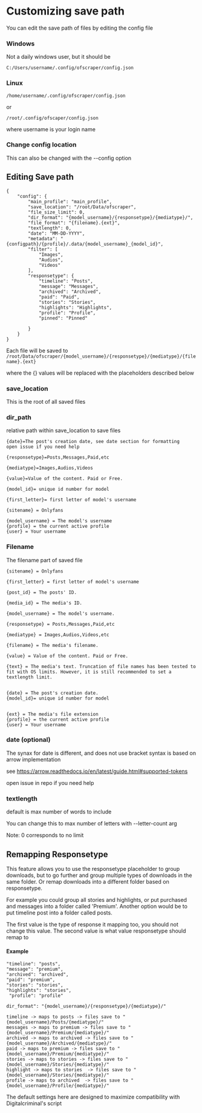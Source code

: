 # Customizing save path

You can edit the save path of files by editing the config file

### Windows

Not a daily windows user, but it should be

```
C:/Users/username/.config/ofscraper/config.json
```

### Linux

```
/home/username/.config/ofscraper/config.json
```

or

```
/root/.config/ofscaper/config.json
```

where username is your login name

### Change config location

This can also be changed with the --config option

## Editing Save path

```
{
    "config": {
        "main_profile": "main_profile",
        "save_location": "/root/Data/ofscraper",
        "file_size_limit": 0,
        "dir_format": "{model_username}/{responsetype}/{mediatype}/",
        "file_format": "{filename}.{ext}",
        "textlength": 0,
        "date": "MM-DD-YYYY",
        "metadata": "{configpath}/{profile}/.data/{model_username}_{model_id}",
        "filter": [
            "Images",
            "Audios",
            "Videos"
        ],
        "responsetype": {
            "timeline": "Posts",
            "message": "Messages",
            "archived": "Archived",
            "paid": "Paid",
            "stories": "Stories",
            "highlights": "Highlights",
            "profile": "Profile",
            "pinned": "Pinned"

        }
    }
}
```

Each file will be saved to `/root/Data/ofscraper/{model_username}/{responsetype}/{mediatype}/{filename}.{ext}`

where the {} values will be replaced with the placeholders described below

### save\_location

This is the root of all saved files

### dir\_path

relative path within save\_location to save files

```
{date}=The post's creation date, see date section for formatting
open issue if you need help

{responsetype}=Posts,Messages,Paid,etc

{mediatype}=Images,Audios,Videos

{value}=Value of the content. Paid or Free.

{model_id}= unique id number for model

{first_letter}= first letter of model's username

{sitename} = Onlyfans

{model_username} = The model's username
{profile} = the current active profile
{user} = Your username

```

### Filename

The filename part of saved file

```
{sitename} = Onlyfans

{first_letter} = first letter of model's username

{post_id} = The posts' ID.

{media_id} = The media's ID.

{model_username} = The model's username.

{responsetype} = Posts,Messages,Paid,etc

{mediatype} = Images,Audios,Videos,etc

{filename} = The media's filename.

{value} = Value of the content. Paid or Free.

{text} = The media's text. Truncation of file names has been tested to fit with OS limits. However, it is still recommended to set a textlength limit.


{date} = The post's creation date.
{model_id}= unique id number for model


{ext} = The media's file extension
{profile} = the current active profile
{user} = Your username
```

### date (optional)

The synax for date is different, and does not use bracket syntax is based on arrow implementation

see https://arrow.readthedocs.io/en/latest/guide.html#supported-tokens

open issue in repo if you need help

### textlength

default is max number of words to include

You can change this to max number of letters with --letter-count arg

Note: 0 corresponds to no limit

## Remapping Responsetype

This feature allows you to use the responsetype placeholder to group downloads, but to go further and group multiple types of downloads in the same folder. Or remap downloads into a different folder based on responsetype.

For example you could group all stories and highlights, or put purchased and messages into a folder called 'Premium'. Another option would be to put timeline post into a folder called posts.

The first value is the type of response it mapping too, you should not change this value. The second value is what value responsetype should remap to

#### Example

```
"timeline": "posts",
"message": "premium",
"archived": "archived",
"paid": "premium",
"stories": "stories",
"highlights": "stories",
 "profile": "profile"
```

```
dir_format": "{model_username}/{responsetype}/{mediatype}/"
```

```
timeline -> maps to posts -> files save to "{model_username}/Posts/{mediatype}/"
messages -> maps to premium -> files save to "{model_username}/Premium/{mediatype}/"
archived -> maps to archived -> files save to "{model_username}/Archived/{mediatype}/"
paid -> maps to premium -> files save to "{model_username}/Premium/{mediatype}/"
stories -> maps to stories -> files save to "{model_username}/Stories/{mediatype}/"
highlight -> maps to stories  -> files save to "{model_username}/Stories/{mediatype}/"
profile -> maps to archived  -> files save to "{model_username}/Profile/{mediatype}/"
```

The default settings here are designed to maximize compatibility with Digitalcriminal's script
